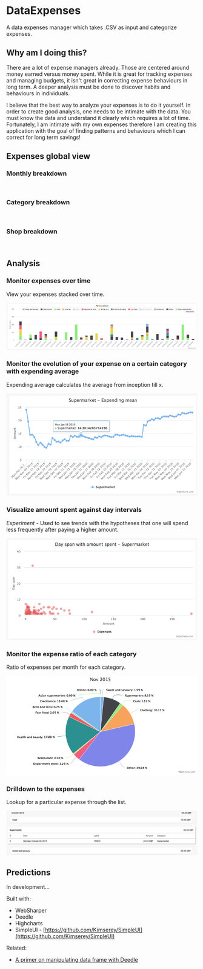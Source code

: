 # DataExpenses

A data expenses manager which takes .CSV as input and categorize expenses.

## Why am I doing this?

There are a lot of expense managers already.
Those are centered around money earned versus money spent.
While it is great for tracking expenses and managing budgets, it isn't great in correcting expense behaviours in long term.
A deeper analysis must be done to discover habits and behaviours in individuals.

I believe that the best way to analyze your expenses is to do it yourself.
In order to create good analysis, one needs to be intimate with the data.
You must know the data and understand it clearly which requires a lot of time.
Fortunately, I am intimate with my own expenses therefore I am creating this application with the goal of finding patterns and behaviours which I can correct for long term savings!

## Expenses global view

### Monthly breakdown

![]()
![]()

### Category breakdown

![]()
![]()

### Shop breakdown

![]()
![]()

## Analysis

### Monitor expenses over time

View your expenses stacked over time.

![bar](https://raw.githubusercontent.com/Kimserey/DataExpenses/master/img/bar.png)

### Monitor the evolution of your expense on a certain category with expending average

Expending average calculates the average from inception till x.

![spline](https://raw.githubusercontent.com/Kimserey/DataExpenses/master/img/spline.png)

### Visualize amount spent against day intervals

_Experiment -_ Used to see trends with the hypotheses that one will spend less frequently after paying a higher amount.

![scatter](https://raw.githubusercontent.com/Kimserey/DataExpenses/master/img/scatter.png)

### Monitor the expense ratio of each category

Ratio of expenses per month for each category.

![pie](https://raw.githubusercontent.com/Kimserey/DataExpenses/master/img/pie.png)

### Drilldown to the expenses

Lookup for a particular expense through the list.

![table](https://raw.githubusercontent.com/Kimserey/DataExpenses/master/img/table.png)

## Predictions

In development...

Built with:
 - WebSharper
 - Deedle
 - Highcharts
 - SimpleUI - [https://github.com/Kimserey/SimpleUI](https://github.com/Kimserey/SimpleUI)

Related:
 - [A primer on manipulating data frame with Deedle](https://kimsereyblog.blogspot.co.uk/2016/04/a-primer-on-manipulating-data-frame.html)
